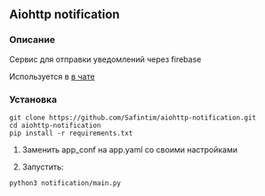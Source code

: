 ## Aiohttp notification

### Описание 

Сервис для отправки уведомлений через firebase

Используется в [в чате](https://github.com/Safintim/aiohttp-chat)

### Установка

```shell script
git clone https://github.com/Safintim/aiohttp-notification.git
cd aiohttp-notification
pip install -r requirements.txt
```


1. Заменить app_conf на app.yaml со своими настройками

2. Запустить:
```shell script
python3 notification/main.py
```
